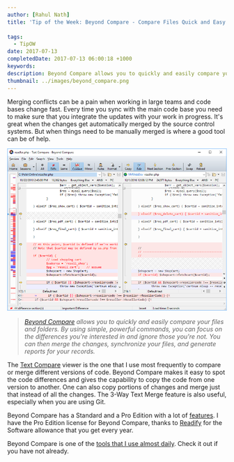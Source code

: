 ```yaml
---
author: [Rahul Nath]
title: 'Tip of the Week: Beyond Compare - Compare Files Quick and Easy'
  
tags:
  - TipOW
date: 2017-07-13
completedDate: 2017-07-13 06:00:18 +1000
keywords:
description: Beyond Compare allows you to quickly and easily compare your files and folders.
thumbnail: ../images/beyond_compare.png
---
```


Merging conflicts can be a pain when working in large teams and code bases change fast. Every time you sync with the main code base you need to make sure that you integrate the updates with your work in progress. It's great when the changes get automatically merged by the source control systems. But when things need to be manually merged is where a good tool can be of help.

<img src="../images/beyond_compare.png" class="center" alt="Beyond Compare">

> _[Beyond Compare](http://www.scootersoftware.com/index.php) allows you to quickly and easily compare your files and folders. By using simple, powerful commands, you can focus on the differences you're interested in and ignore those you're not. You can then merge the changes, synchronize your files, and generate reports for your records._

The [Text Compare](http://www.scootersoftware.com/features.php?zz=features_multifaceted) viewer is the one that I use most frequently to compare or merge different versions of code. Beyond Compare makes it easy to spot the code differences and gives the capability to copy the code from one version to another. One can also copy portions of changes and merge just that instead of all the changes. The 3-Way Text Merge feature is also useful, especially when you are using Git.

Beyond Compare has a Standard and a Pro Edition with a lot of [features](http://www.scootersoftware.com/features.php?zz=features_list). I have the Pro Edition license for Beyond Compare, thanks to [Readify](http://www.rahulpnath.com/blog/finding-a-job-abroad/) for the Software allowance that you get every year.

Beyond Compare is one of the [tools that I use almost daily](http://www.rahulpnath.com/blog/tools-that-I-use/). Check it out if you have not already.
